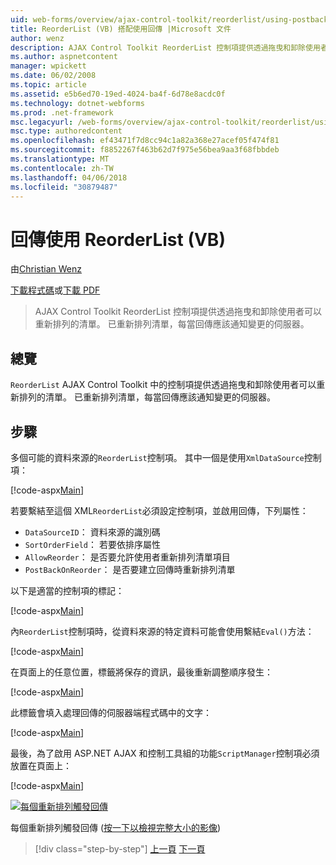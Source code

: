 ```yaml
---
uid: web-forms/overview/ajax-control-toolkit/reorderlist/using-postbacks-with-reorderlist-vb
title: ReorderList (VB) 搭配使用回傳 |Microsoft 文件
author: wenz
description: AJAX Control Toolkit ReorderList 控制項提供透過拖曳和卸除使用者可以重新排列的清單。 已重新排列清單，每當 po...
ms.author: aspnetcontent
manager: wpickett
ms.date: 06/02/2008
ms.topic: article
ms.assetid: e5b6ed70-19ed-4024-ba4f-6d78e8acdc0f
ms.technology: dotnet-webforms
ms.prod: .net-framework
msc.legacyurl: /web-forms/overview/ajax-control-toolkit/reorderlist/using-postbacks-with-reorderlist-vb
msc.type: authoredcontent
ms.openlocfilehash: ef43471f7d8cc94c1a82a368e27acef05f474f81
ms.sourcegitcommit: f8852267f463b62d7f975e56bea9aa3f68fbbdeb
ms.translationtype: MT
ms.contentlocale: zh-TW
ms.lasthandoff: 04/06/2018
ms.locfileid: "30879487"
---
```

<a name="using-postbacks-with-reorderlist-vb"></a>回傳使用 ReorderList (VB)
====================
由[Christian Wenz](https://github.com/wenz)

[下載程式碼](http://download.microsoft.com/download/9/3/f/93f8daea-bebd-4821-833b-95205389c7d0/ReorderList4.vb.zip)或[下載 PDF](http://download.microsoft.com/download/2/d/c/2dc10e34-6983-41d4-9c08-f78f5387d32b/reorderlist4VB.pdf)

> AJAX Control Toolkit ReorderList 控制項提供透過拖曳和卸除使用者可以重新排列的清單。 已重新排列清單，每當回傳應該通知變更的伺服器。


## <a name="overview"></a>總覽

`ReorderList` AJAX Control Toolkit 中的控制項提供透過拖曳和卸除使用者可以重新排列的清單。 已重新排列清單，每當回傳應該通知變更的伺服器。

## <a name="steps"></a>步驟

多個可能的資料來源的`ReorderList`控制項。 其中一個是使用`XmlDataSource`控制項：

[!code-aspx[Main](using-postbacks-with-reorderlist-vb/samples/sample1.aspx)]

若要繫結至這個 XML`ReorderList`必須設定控制項，並啟用回傳，下列屬性：

- `DataSourceID`： 資料來源的識別碼
- `SortOrderField`： 若要依排序屬性
- `AllowReorder`： 是否要允許使用者重新排列清單項目
- `PostBackOnReorder`： 是否要建立回傳時重新排列清單

以下是適當的控制項的標記：

[!code-aspx[Main](using-postbacks-with-reorderlist-vb/samples/sample2.aspx)]

內`ReorderList`控制項時，從資料來源的特定資料可能會使用繫結`Eval()`方法：

[!code-aspx[Main](using-postbacks-with-reorderlist-vb/samples/sample3.aspx)]

在頁面上的任意位置，標籤將保存的資訊，最後重新調整順序發生：

[!code-aspx[Main](using-postbacks-with-reorderlist-vb/samples/sample4.aspx)]

此標籤會填入處理回傳的伺服器端程式碼中的文字：

[!code-aspx[Main](using-postbacks-with-reorderlist-vb/samples/sample5.aspx)]

最後，為了啟用 ASP.NET AJAX 和控制工具組的功能`ScriptManager`控制項必須放置在頁面上：

[!code-aspx[Main](using-postbacks-with-reorderlist-vb/samples/sample6.aspx)]


[![每個重新排列觸發回傳](using-postbacks-with-reorderlist-vb/_static/image2.png)](using-postbacks-with-reorderlist-vb/_static/image1.png)

每個重新排列觸發回傳 ([按一下以檢視完整大小的影像](using-postbacks-with-reorderlist-vb/_static/image3.png))

> [!div class="step-by-step"]
> [上一頁](drag-and-drop-via-reorderlist-cs.md)
> [下一頁](drag-and-drop-via-reorderlist-vb.md)
